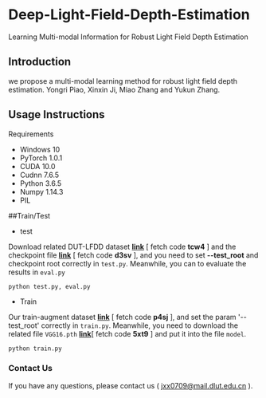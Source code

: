 # Deep-Light-Field-Depth-Estimation
Learning Multi-modal Information for Robust Light Field Depth Estimation
## Introduction
we propose a multi-modal learning method for robust light field depth estimation.
Yongri Piao, Xinxin Ji, Miao Zhang and Yukun Zhang.
 
## Usage Instructions
Requirements
* Windows 10
* PyTorch 1.0.1
* CUDA 10.0
* Cudnn 7.6.5
* Python 3.6.5
* Numpy 1.14.3
* PIL

##Train/Test

+ test

 Download related DUT-LFDD dataset [**link**](https://pan.baidu.com/s/1vOM5KUSAGfzwrZwcwzoO8g) [ fetch code **tcw4** ] and the checkpoint file [**link**]( https://pan.baidu.com/s/1OPoTreAQDO8lhP_G_Gschw) [ fetch code **d3sv** ], and you need to set **--test_root** and checkpoint root correctly in ```test.py```. Meanwhile, you can  to evaluate the results in ```eval.py```
 ```                 
 python test.py, eval.py   
 ```
+ Train

 Our train-augment dataset [**link**](https://pan.baidu.com/s/1V8_wHSiZGVfDSXCLu5O2hw) [ fetch code **p4sj** ], and set the param '--test_root' correctly in ```train.py```. Meanwhile, you need to download the related file ```VGG16.pth``` [**link**](https://pan.baidu.com/s/1Nfymq7MJNZijpY8cZKFacg)[ fetch code **5xt9** ] and put it into the file ```model```.
```
python train.py
```

### Contact Us
If you have any questions, please contact us ( jxx0709@mail.dlut.edu.cn ).

